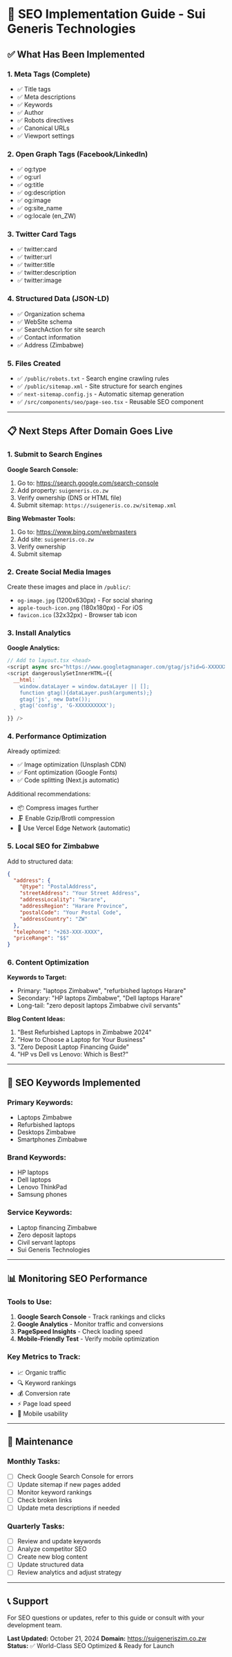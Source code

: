# 🚀 SEO Implementation Guide - Sui Generis Technologies

## ✅ What Has Been Implemented

### 1. **Meta Tags (Complete)**
- ✅ Title tags
- ✅ Meta descriptions
- ✅ Keywords
- ✅ Author
- ✅ Robots directives
- ✅ Canonical URLs
- ✅ Viewport settings

### 2. **Open Graph Tags (Facebook/LinkedIn)**
- ✅ og:type
- ✅ og:url
- ✅ og:title
- ✅ og:description
- ✅ og:image
- ✅ og:site_name
- ✅ og:locale (en_ZW)

### 3. **Twitter Card Tags**
- ✅ twitter:card
- ✅ twitter:url
- ✅ twitter:title
- ✅ twitter:description
- ✅ twitter:image

### 4. **Structured Data (JSON-LD)**
- ✅ Organization schema
- ✅ WebSite schema
- ✅ SearchAction for site search
- ✅ Contact information
- ✅ Address (Zimbabwe)

### 5. **Files Created**
- ✅ `/public/robots.txt` - Search engine crawling rules
- ✅ `/public/sitemap.xml` - Site structure for search engines
- ✅ `next-sitemap.config.js` - Automatic sitemap generation
- ✅ `/src/components/seo/page-seo.tsx` - Reusable SEO component

---

## 📋 Next Steps After Domain Goes Live

### 1. **Submit to Search Engines**

**Google Search Console:**
1. Go to: https://search.google.com/search-console
2. Add property: `suigeneris.co.zw`
3. Verify ownership (DNS or HTML file)
4. Submit sitemap: `https://suigeneris.co.zw/sitemap.xml`

**Bing Webmaster Tools:**
1. Go to: https://www.bing.com/webmasters
2. Add site: `suigeneris.co.zw`
3. Verify ownership
4. Submit sitemap

### 2. **Create Social Media Images**

Create these images and place in `/public/`:
- `og-image.jpg` (1200x630px) - For social sharing
- `apple-touch-icon.png` (180x180px) - For iOS
- `favicon.ico` (32x32px) - Browser tab icon

### 3. **Install Analytics**

**Google Analytics:**
```javascript
// Add to layout.tsx <head>
<script async src="https://www.googletagmanager.com/gtag/js?id=G-XXXXXXXXXX"></script>
<script dangerouslySetInnerHTML={{
  __html: `
    window.dataLayer = window.dataLayer || [];
    function gtag(){dataLayer.push(arguments);}
    gtag('js', new Date());
    gtag('config', 'G-XXXXXXXXXX');
  `
}} />
```

### 4. **Performance Optimization**

Already optimized:
- ✅ Image optimization (Unsplash CDN)
- ✅ Font optimization (Google Fonts)
- ✅ Code splitting (Next.js automatic)

Additional recommendations:
- 📦 Compress images further
- 🗜️ Enable Gzip/Brotli compression
- 🚀 Use Vercel Edge Network (automatic)

### 5. **Local SEO for Zimbabwe**

Add to structured data:
```json
{
  "address": {
    "@type": "PostalAddress",
    "streetAddress": "Your Street Address",
    "addressLocality": "Harare",
    "addressRegion": "Harare Province",
    "postalCode": "Your Postal Code",
    "addressCountry": "ZW"
  },
  "telephone": "+263-XXX-XXXX",
  "priceRange": "$$"
}
```

### 6. **Content Optimization**

**Keywords to Target:**
- Primary: "laptops Zimbabwe", "refurbished laptops Harare"
- Secondary: "HP laptops Zimbabwe", "Dell laptops Harare"
- Long-tail: "zero deposit laptops Zimbabwe civil servants"

**Blog Content Ideas:**
1. "Best Refurbished Laptops in Zimbabwe 2024"
2. "How to Choose a Laptop for Your Business"
3. "Zero Deposit Laptop Financing Guide"
4. "HP vs Dell vs Lenovo: Which is Best?"

---

## 🎯 SEO Keywords Implemented

### Primary Keywords:
- Laptops Zimbabwe
- Refurbished laptops
- Desktops Zimbabwe
- Smartphones Zimbabwe

### Brand Keywords:
- HP laptops
- Dell laptops
- Lenovo ThinkPad
- Samsung phones

### Service Keywords:
- Laptop financing Zimbabwe
- Zero deposit laptops
- Civil servant laptops
- Sui Generis Technologies

---

## 📊 Monitoring SEO Performance

### Tools to Use:
1. **Google Search Console** - Track rankings and clicks
2. **Google Analytics** - Monitor traffic and conversions
3. **PageSpeed Insights** - Check loading speed
4. **Mobile-Friendly Test** - Verify mobile optimization

### Key Metrics to Track:
- 📈 Organic traffic
- 🔍 Keyword rankings
- 💰 Conversion rate
- ⚡ Page load speed
- 📱 Mobile usability

---

## 🔧 Maintenance

### Monthly Tasks:
- [ ] Check Google Search Console for errors
- [ ] Update sitemap if new pages added
- [ ] Monitor keyword rankings
- [ ] Check broken links
- [ ] Update meta descriptions if needed

### Quarterly Tasks:
- [ ] Review and update keywords
- [ ] Analyze competitor SEO
- [ ] Create new blog content
- [ ] Update structured data
- [ ] Review analytics and adjust strategy

---

## 📞 Support

For SEO questions or updates, refer to this guide or consult with your development team.

**Last Updated:** October 21, 2024
**Domain:** https://suigeneriszim.co.zw
**Status:** ✅ World-Class SEO Optimized & Ready for Launch

